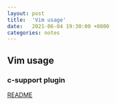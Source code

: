 ```yaml
---
layout: post
title:  'Vim usage'
date:   2021-06-04 19:30:00 +0800
categories: notes
---
```


## Vim usage

### c-support plugin

[README](https://github.com/WolfgangMehner/c-support/blob/master/README.md)

